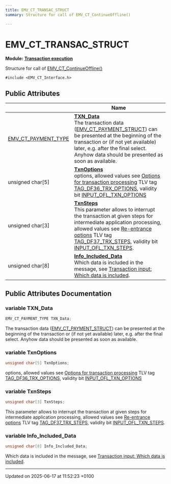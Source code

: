 ```yaml
---
title: EMV_CT_TRANSAC_STRUCT
summary: Structure for call of EMV_CT_ContinueOffline()

---
```


# EMV_CT_TRANSAC_STRUCT

**Module:** **[Transaction execution](group___a_d_k___t_r_x___e_x_e_c.md)**



Structure for call of [EMV_CT_ContinueOffline()]()


`#include <EMV_CT_Interface.h>`

## Public Attributes

|                | Name           |
| -------------- | -------------- |
| [EMV_CT_PAYMENT_TYPE](group___a_d_k___t_r_x___e_x_e_c.md#typedef-emv-ct-payment-type) | **[TXN_Data](struct_e_m_v___c_t___t_r_a_n_s_a_c___s_t_r_u_c_t.md#variable-txn-data)** <br>The transaction data ([EMV_CT_PAYMENT_STRUCT](struct_e_m_v___c_t___p_a_y_m_e_n_t___s_t_r_u_c_t.md)) can be presented at the beginning of the transaction or (if not yet available) later, e.g. after the final select. Anyhow data should be presented as soon as available.  |
| unsigned char[5] | **[TxnOptions](struct_e_m_v___c_t___t_r_a_n_s_a_c___s_t_r_u_c_t.md#variable-txnoptions)** <br>options, allowed values see [Options for transaction processing]()   TLV tag [TAG_DF36_TRX_OPTIONS](), validity bit [INPUT_OFL_TXN_OPTIONS]() |
| unsigned char[3] | **[TxnSteps](struct_e_m_v___c_t___t_r_a_n_s_a_c___s_t_r_u_c_t.md#variable-txnsteps)** <br>This parameter allows to interrupt the transaction at given steps for intermediate application processing, allowed values see [Re-entrance options]()   TLV tag [TAG_DF37_TRX_STEPS](), validity bit [INPUT_OFL_TXN_STEPS]().  |
| unsigned char[8] | **[Info_Included_Data](struct_e_m_v___c_t___t_r_a_n_s_a_c___s_t_r_u_c_t.md#variable-info-included-data)** <br>Which data is included in the message, see [Transaction input: Which data is included]().  |

## Public Attributes Documentation

### variable TXN_Data

```cpp
EMV_CT_PAYMENT_TYPE TXN_Data;
```

The transaction data ([EMV_CT_PAYMENT_STRUCT](struct_e_m_v___c_t___p_a_y_m_e_n_t___s_t_r_u_c_t.md)) can be presented at the beginning of the transaction or (if not yet available) later, e.g. after the final select. Anyhow data should be presented as soon as available. 

### variable TxnOptions

```cpp
unsigned char[5] TxnOptions;
```

options, allowed values see [Options for transaction processing]()   TLV tag [TAG_DF36_TRX_OPTIONS](), validity bit [INPUT_OFL_TXN_OPTIONS]()

### variable TxnSteps

```cpp
unsigned char[3] TxnSteps;
```

This parameter allows to interrupt the transaction at given steps for intermediate application processing, allowed values see [Re-entrance options]()   TLV tag [TAG_DF37_TRX_STEPS](), validity bit [INPUT_OFL_TXN_STEPS](). 

### variable Info_Included_Data

```cpp
unsigned char[8] Info_Included_Data;
```

Which data is included in the message, see [Transaction input: Which data is included](). 

-------------------------------

Updated on 2025-06-17 at 11:52:23 +0100